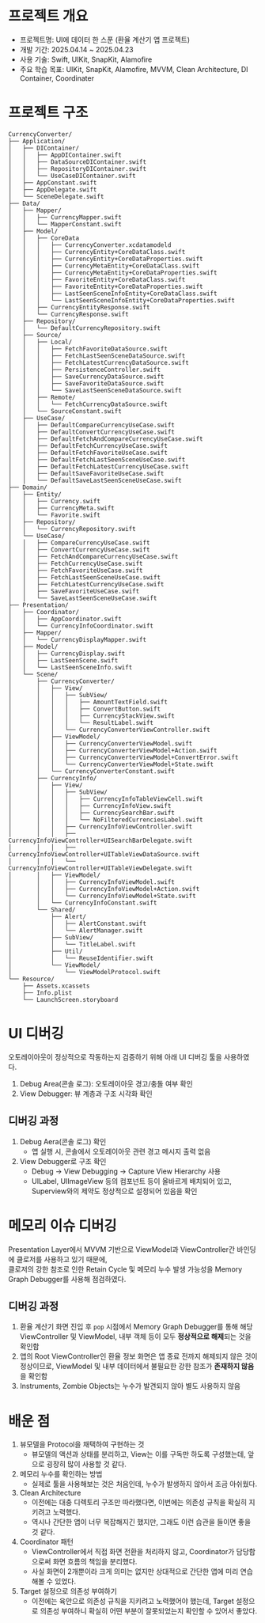 # 프로젝트 개요
- 프로젝트명: UI에 데이터 한 스푼 (환율 계산기 앱 프로젝트)
- 개발 기간: 2025.04.14 ~ 2025.04.23
- 사용 기술: Swift, UIKit, SnapKit, Alamofire
- 주요 학습 목표: UIKit, SnapKit, Alamofire, MVVM, Clean Architecture, DI Container, Coordinater

# 프로젝트 구조
```
CurrencyConverter/
├── Application/
│   ├── DIContainer/
│   │   ├── AppDIContainer.swift
│   │   ├── DataSourceDIContainer.swift
│   │   ├── RepositoryDIContainer.swift
│   │   └── UseCaseDIContainer.swift
│   ├── AppConstant.swift
│   ├── AppDelegate.swift
│   └── SceneDelegate.swift
├── Data/
│   ├── Mapper/
│   │   ├── CurrencyMapper.swift
│   │   └── MapperConstant.swift
│   ├── Model/
│   │   ├── CoreData
│   │   │   ├── CurrencyConverter.xcdatamodeld
│   │   │   ├── CurrencyEntity+CoreDataClass.swift
│   │   │   ├── CurrencyEntity+CoreDataProperties.swift
│   │   │   ├── CurrencyMetaEntity+CoreDataClass.swift
│   │   │   ├── CurrencyMetaEntity+CoreDataProperties.swift
│   │   │   ├── FavoriteEntity+CoreDataClass.swift
│   │   │   ├── FavoriteEntity+CoreDataProperties.swift
│   │   │   ├── LastSeenSceneInfoEntity+CoreDataClass.swift
│   │   │   └── LastSeenSceneInfoEntity+CoreDataProperties.swift
│   │   ├── CurrencyEntityResponse.swift
│   │   └── CurrencyResponse.swift
│   ├── Repository/
│   │   └── DefaultCurrencyRepository.swift
│   ├── Source/
│   │   ├── Local/
│   │   │   ├── FetchFavoriteDataSource.swift
│   │   │   ├── FetchLastSeenSceneDataSource.swift
│   │   │   ├── FetchLatestCurrencyDataSource.swift
│   │   │   ├── PersistenceController.swift
│   │   │   ├── SaveCurrencyDataSource.swift
│   │   │   ├── SaveFavoriteDataSource.swift
│   │   │   └── SaveLastSeenSceneDataSource.swift
│   │   ├── Remote/
│   │   │   └── FetchCurrencyDataSource.swift
│   │   └── SourceConstant.swift
│   ├── UseCase/
│   │   ├── DefaultCompareCurrencyUseCase.swift
│   │   ├── DefaultConvertCurrencyUseCase.swift
│   │   ├── DefaultFetchAndCompareCurrencyUseCase.swift
│   │   ├── DefaultFetchCurrencyUseCase.swift
│   │   ├── DefaultFetchFavoriteUseCase.swift
│   │   ├── DefaultFetchLastSeenSceneUseCase.swift
│   │   ├── DefaultFetchLatestCurrencyUseCase.swift
│   │   ├── DefaultSaveFavoriteUseCase.swift
│   │   └── DefaultSaveLastSeenSceneUseCase.swift
├── Domain/
│   ├── Entity/
│   │   ├── Currency.swift
│   │   ├── CurrencyMeta.swift
│   │   └── Favorite.swift
│   ├── Repository/
│   │   └── CurrencyRepository.swift
│   └── UseCase/
│   │   ├── CompareCurrencyUseCase.swift
│   │   ├── ConvertCurrencyUseCase.swift
│   │   ├── FetchAndCompareCurrencyUseCase.swift
│   │   ├── FetchCurrencyUseCase.swift
│   │   ├── FetchFavoriteUseCase.swift
│   │   ├── FetchLastSeenSceneUseCase.swift
│   │   ├── FetchLatestCurrencyUseCase.swift
│   │   ├── SaveFavoriteUseCase.swift
│   │   └── SaveLastSeenSceneUseCase.swift
├── Presentation/
│   ├── Coordinator/
│   │   ├── AppCoordinator.swift
│   │   └── CurrencyInfoCoordinator.swift
│   ├── Mapper/
│   │   └── CurrencyDisplayMapper.swift
│   ├── Model/
│   │   ├── CurrencyDisplay.swift
│   │   ├── LastSeenScene.swift
│   │   └── LastSeenSceneInfo.swift
│   └── Scene/
│       ├── CurrencyConverter/
│       │   ├── View/
│       │   │   ├── SubView/
│       │   │   │   ├── AmountTextField.swift
│       │   │   │   ├── ConvertButton.swift
│       │   │   │   ├── CurrencyStackView.swift
│       │   │   │   └── ResultLabel.swift
│       │   │   └── CurrencyConverterViewController.swift
│       │   ├── ViewModel/
│       │   │   ├── CurrencyConverterViewModel.swift
│       │   │   ├── CurrencyConverterViewModel+Action.swift
│       │   │   ├── CurrencyConverterViewModel+ConvertError.swift
│       │   │   └── CurrencyConverterViewModel+State.swift
│       │   └── CurrencyConverterConstant.swift
│       ├── CurrencyInfo/
│       │   ├── View/
│       │   │   ├── SubView/
│       │   │   │   ├── CurrencyInfoTableViewCell.swift
│       │   │   │   ├── CurrencyInfoView.swift
│       │   │   │   ├── CurrencySearchBar.swift
│       │   │   │   └── NoFilteredCurrenciesLabel.swift
│       │   │   ├── CurrencyInfoViewController.swift
│       │   │   ├── CurrencyInfoViewController+UISearchBarDelegate.swift
│       │   │   ├── CurrencyInfoViewController+UITableViewDataSource.swift
│       │   │   └── CurrencyInfoViewController+UITableViewDelegate.swift
│       │   ├── ViewModel/
│       │   │   ├── CurrencyInfoViewModel.swift
│       │   │   ├── CurrencyInfoViewModel+Action.swift
│       │   │   └── CurrencyInfoViewModel+State.swift
│       │   └── CurrencyInfoConstant.swift
│       └── Shared/
│           ├── Alert/
│           │   ├── AlertConstant.swift
│           │   └── AlertManager.swift
│           ├── SubView/
│           │   └── TitleLabel.swift
│           ├── Util/
│           │   └── ReuseIdentifier.swift
│           └── ViewModel/
│               └── ViewModelProtocol.swift
└── Resource/
    ├── Assets.xcassets
    ├── Info.plist
    └── LaunchScreen.storyboard
```

# UI 디버깅
오토레이아웃이 정상적으로 작동하는지 검증하기 위해 아래 UI 디버깅 툴을 사용하였다.
1. Debug Area(콘솔 로그): 오토레이아웃 경고/충돌 여부 확인
2. View Debugger: 뷰 계층과 구조 시각화 확인

## 디버깅 과정
1. Debug Aera(콘솔 로그) 확인
   - 앱 실행 시, 콘솔에서 오토레이아웃 관련 경고 메시지 출력 없음
2. View Debugger로 구조 확인
   - Debug -> View Debugging -> Capture View Hierarchy 사용
   - UILabel, UIImageView 등의 컴포넌트 등이 올바르게 배치되어 있고, Superview와의 제약도 정상적으로 설정되어 있음을 확인

# 메모리 이슈 디버깅
Presentation Layer에서 MVVM 기반으로 ViewModel과 ViewController간 바인딩에 클로저를 사용하고 있기 때문에,  
클로저의 강한 참조로 인한 Retain Cycle 및 메모리 누수 발생 가능성을 Memory Graph Debugger를 사용해 점검하였다.

## 디버깅 과정
1. 환율 계산기 화면 진입 후 `pop` 시점에서 Memory Graph Debugger를 통해 해당 ViewController 및 ViewModel, 내부 객체 등이 모두 **정상적으로 해제**되는 것을 확인함
2. 앱의 Root ViewController인 환율 정보 화면은 앱 종료 전까지 해제되지 않은 것이 정상이므로, ViewModel 및 내부 데이터에서 불필요한 강한 참조가 **존재하지 않음**을 확인함
3. Instruments, Zombie Objects는 누수가 발견되지 않아 별도 사용하지 않음

# 배운 점
1. 뷰모델을 Protocol을 채택하여 구현하는 것  
   - 뷰모델의 액션과 상태를 분리하고, View는 이를 구독만 하도록 구성했는데, 앞으로 굉장히 많이 사용할 것 같다.  
2. 메모리 누수를 확인하는 방법  
   - 실제로 툴을 사용해보는 것은 처음인데, 누수가 발생하지 않아서 조금 아쉬웠다.  
3. Clean Architecture  
   - 이전에는 대충 디렉토리 구조만 따라했다면, 이번에는 의존성 규칙을 확실히 지키려고 노력했다.  
   - 역시나 간단한 앱이 너무 복잡해지긴 했지만, 그래도 이런 습관을 들이면 좋을 것 같다.  
4. Coordinator 패턴  
   - ViewController에서 직접 화면 전환을 처리하지 않고, Coordinator가 담당함으로써 화면 흐름의 책임을 분리했다.  
   - 사실 화면이 2개뿐이라 크게 의미는 없지만 상대적으로 간단한 앱에 미리 연습해볼 수 있었다.  
5. Target 설정으로 의존성 부여하기
   - 이전에는 육안으로 의존성 규칙을 지키려고 노력했어야 했는데, Target 설정으로 의존성 부여하니 확실히 어떤 부분이 잘못되었는지 확인할 수 있어서 좋았다.
